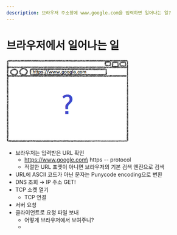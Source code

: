 ```yaml
---
description: 브라우저 주소창에 www.google.com을 입력하면 일어나는 일?
---
```


# 브라우저에서 일어나는 일

![](<../.gitbook/assets/image (18) (1).png>)

* 브라우저는 입력받은 URL 확인
  * https://www.google.com\
    https -- protocol
  * 적절한 URL 포맷이 아니면 브라우저의 기본 검색 엔진으로 검색
* URL에 ASCII 코드가 아닌 문자는 Punycode encoding으로 변환
* DNS 조회 → IP 주소 GET!
* TCP 소켓 열기
  * TCP 연결
* 서버 요청&#x20;
* 클라이언트로 요청 파일 보내
  * 어떻게 브라우저에서 보여주니?
  *

